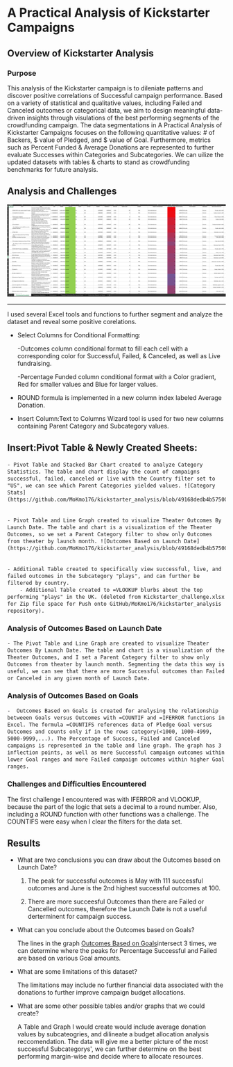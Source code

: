 # A Practical Analysis of Kickstarter Campaigns

## Overview of Kickstarter Analysis

### Purpose
This analysis of the Kickstarter campaign is to dileniate patterns and discover positive correlations of Successful campaign performance.   Based on a variety of statistical and qualitative values, including Failed and Canceled outcomes or categorical data, we aim to design meaningful data-driven insights through visulations of the best performing segments of the crowdfunding campaign. The data segmentations in A Practical Analysis of Kickstarter Campaigns focuses on the following quantitative values: # of Backers, $ value of Pledged, and $ value of Goal. Furthermore, metrics such as Percent Funded & Average Donations are represented to further evaluate Successes within Categories and Subcategories. We can uilize the updated datasets with tables & charts to stand as crowdfunding benchmarks for future analysis.

## Analysis and Challenges

![Kickstarter Formatting](https://github.com/MoKmo176/kickstarter_analysis/blob/1a0ddcbe372eb3acca617f0496282e01758cdbe4/Kickstarter_format.png)

---

I used several Excel tools and functions to further segment and analyze the dataset and reveal some positive corelations.  

- Select Columns for Conditional Formatting: 

	-Outcomes column conditional format to fill each cell with a corresponding color for Successful, Failed, & Canceled, as well as Live fundraising.

	-Percentage Funded column conditional format with a Color gradient, Red for smaller values and Blue for larger values.

- ROUND formula is implemented in a new column index labeled Average Donation.

- Insert Column:Text to Columns Wizard tool is used for two new columns containing Parent Category and Subcategory values. 

## Insert:Pivot Table & Newly Created Sheets: 
	
	- Pivot Table and Stacked Bar Chart created to analyze Category Statistics. The table and chart display the count of campaigns successful, failed, canceled or live with the Country filter set to "US", we can see which Parent Categories yielded values. ![Category Stats](https://github.com/MoKmo176/kickstarter_analysis/blob/49168dedb4b5750031ca7a24b48d36f95431af46/CategoryStats.png)


	- Pivot Table and Line Graph created to visualize Theater Outcomes By Launch Date. The table and chart is a visualization of the Theater Outcomes, so we set a Parent Category filter to show only Outcomes from theater by launch month. ![Outcomes Based on Launch Date](https://github.com/MoKmo176/kickstarter_analysis/blob/49168dedb4b5750031ca7a24b48d36f95431af46/OutcomesBasedonDate.png) 
	

	- Additional Table created to specifically view successful, live, and failed outcomes in the Subcategory "plays", and can further be filtered by country. 
		- Additional Table created to =VLOOKUP blurbs about the top performing "plays" in the UK. (deleted from Kickstarter_challenge.xlsx for Zip file space for Push onto GitHub/MoKmo176/kickstarter_analysis repository).

	
### Analysis of Outcomes Based on Launch Date

	- The Pivot Table and Line Graph are created to visualize Theater Outcomes By Launch Date. The table and chart is a visualization of the Theater Outcomes, and I set a Parent Category filter to show only Outcomes from theater by launch month. Segmenting the data this way is useful, we can see that there are more Successful outcomes than Failed or Canceled in any given month of Launch Date. 

### Analysis of Outcomes Based on Goals

	-  Outcomes Based on Goals is created for analysing the relationship betweeen Goals versus Outcomes with =COUNTIF and =IFERROR functions in Excel. The formula =COUNTIFS references data of Pledge Goal versus Outcomes and counts only if in the rows category(<1000, 1000-4999, 5000-9999,...). The Percentage of Success, Failed and Canceled campaigns is represented in the table and line graph. The graph has 3 inflection points, as well as more Successful campaign outcomes within lower Goal ranges and more Failed campaign outcomes within higher Goal ranges. 



### Challenges and Difficulties Encountered

The first challenge I encountered was with IFERROR and VLOOKUP, because the part of the logic that sets a decimal to a round number. Also, including a ROUND function with other functions was a challenge. The COUNTIFS were easy when I clear the filters for the data set. 
## Results

- What are two conclusions you can draw about the Outcomes based on Launch Date?

	1. The peak for successful outcomes is May with 111 successful outcomes and June is the 2nd highest successful outcomes at 100. 

	2. There are more succeesful Outcomes than there are Failed or Cancelled outcomes, therefore the Launch Date is not a useful derterminent for campaign success. 


- What can you conclude about the Outcomes based on Goals?
	
	The lines in the graph [Outcomes Based on Goals](https://github.com/MoKmo176/kickstarter_analysis/blob/49168dedb4b5750031ca7a24b48d36f95431af46/OutcomesVGoals.png)intersect 3 times, we can determine where the peaks for Percentage Successful and Failed are based on various Goal amounts.

- What are some limitations of this dataset?

	The limitations may include no further financial data associated with the donations to further improve campaign budget allocations.  

- What are some other possible tables and/or graphs that we could create?

	A Table and Graph I would create would include average donation values by subcateogries, and dilineate a budget allocation analysis reccomendation. The data will give me a better picture of the most successful Subcategorys', we can further determine on the best performing margin-wise and decide where to allocate resources. 